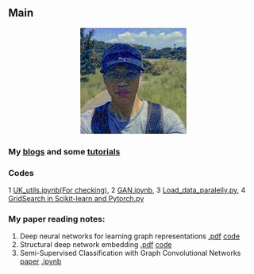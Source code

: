 ## Main  
<div style="text-align:center"><img src="https://raw.githubusercontent.com/zhensyuan/imgs/master/yz2.jpg" width = "214" height = "214" align=center/></div>  


### My [blogs](https://zhensyuan.github.io/blog/) and some [tutorials](https://zhensyuan.github.io/DL-Tutorial/)

### Codes  
1 [UK_utils.ipynb(For checking)](https://github.com/zhensyuan/DL-Tutorial/blob/master/UK_utils.ipynb), 
2 [GAN.ipynb](https://github.com/zhensyuan/DL-Tutorial/blob/master/gan.ipynb), 
3 [Load_data_paralelly.py](https://github.com/zhensyuan/DL-Tutorial/blob/master/read_data_paralelly.py), 
4 [GridSearch in Scikit-learn and Pytorch.py](https://github.com/zhensyuan/DL-Tutorial/blob/master/cross_validation.ipynb)



### My paper reading notes:  
1. Deep neural networks for learning graph representations [.pdf](https://raw.githubusercontent.com/zhensyuan/zhensyuan.github.io/master/DNN%20for%20Learning%20Graph%20Representations.pdf) [code]()  
2. Structural deep network embedding [.pdf](https://raw.githubusercontent.com/zhensyuan/zhensyuan.github.io/master/SDNE.pdf) [code]()  
3. Semi-Supervised Classification with Graph Convolutional Networks [paper](http://arxiv.org/abs/1609.02907) [.ipynb](https://github.com/zhensyuan/DL-Tutorial/blob/master/GCN_example.ipynb)  
